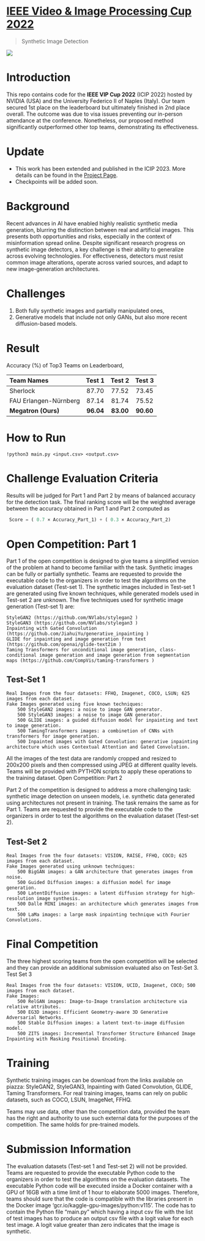 # [IEEE Video & Image Processing Cup 2022](https://grip-unina.github.io/vipcup2022/)
> Synthetic Image Detection

<img src="https://grip-unina.github.io/vipcup2022/fig.jpg">

# Introduction

This repo contains code for the **IEEE VIP Cup 2022** (ICIP 2022) hosted by NVIDIA (USA) and the University Federico II of Naples (Italy). Our team secured 1st place on the leaderboard but ultimately finished in 2nd place overall. The outcome was due to visa issues preventing our in-person attendance at the conference. Nonetheless, our proposed method significantly outperformed other top teams, demonstrating its effectiveness.

# Update

* This work has been extended and published in the ICIP 2023. More details can be found in the [Project Page](https://github.com/awsaf49/artifact).
* Checkpoints will be added soon.


# Background

Recent advances in AI have enabled highly realistic synthetic media generation, blurring the distinction between real and artificial images. This presents both opportunities and risks, especially in the context of misinformation spread online. Despite significant research progress on synthetic image detectors, a key challenge is their ability to generalize across evolving technologies. For effectiveness, detectors must resist common image alterations, operate across varied sources, and adapt to new image-generation architectures.

# Challenges

1. Both fully synthetic images and partially manipulated ones,
2. Generative models that include not only GANs, but also more recent diffusion-based models.

# Result

Accuracy (%) of Top3 Teams on Leaderboard,

| Team Names            | Test 1     | Test 2     | Test 3     |
| :-------------------- | :--------: | :--------: | :--------: |
| Sherlock              | 87\.70     | 77\.52     | 73\.45     |
| FAU Erlangen-Nürnberg | 87\.14     | 81\.74     | 75\.52     |
| **Megatron (Ours)**   | **96\.04** | **83\.00** | **90\.60** |

# How to Run

```shell
!python3 main.py <input.csv> <output.csv>
```

# Challenge Evaluation Criteria

Results will be judged for Part 1 and Part 2 by means of balanced accuracy for the detection task. The final ranking score will be the weighted average between the accuracy obtained in Part 1 and Part 2 computed as

```py
 Score = ( 0.7 × Accuracy_Part_1) + ( 0.3 × Accuracy_Part_2)
```

# Open Competition: Part 1

Part 1 of the open competition is designed to give teams a simplified version of the problem at hand to become familiar with the task. Synthetic images can be fully or partially synthetic. Teams are requested to provide the executable code to the organizers in order to test the algorithms on the evaluation dataset (Test-set 1). The synthetic images included in Test-set 1 are generated using five known techniques, while generated models used in Test-set 2 are unknown. The five techniques used for synthetic image generation (Test-set 1) are:

    StyleGAN2 (https://github.com/NVlabs/stylegan2 )
    StyleGAN3 (https://github.com/NVlabs/stylegan3 )
    Inpainting with Gated Convolution (https://github.com/JiahuiYu/generative_inpainting )
    GLIDE for inpainting and image generation from text (https://github.com/openai/glide-text2im )
    Taming Transformers for unconditional image generation, class-conditional image generation and image generation from segmentation maps (https://github.com/CompVis/taming-transformers )

## Test-Set 1

    Real Images from the four datasets: FFHQ, Imagenet, COCO, LSUN; 625 images from each dataset.
    Fake Images generated using five known techniques:
        500 StyleGAN2 images: a noise to image GAN generator.
        500 StyleGAN3 images: a noise to image GAN generator.
        500 GLIDE images: a guided diffusion model for inpainting and text to image generation.
        500 TamingTransformers images: a combinetion of CNNs with transformers for image generation.
        500 Inpainted images with Gated Convolution: generative inpainting architecture which uses Contextual Attention and Gated Convolution.

All the images of the test data are randomly cropped and resized to 200x200 pixels and then compressed using JPEG at different quality levels. Teams will be provided with PYTHON scripts to apply these operations to the training dataset.
Open Competition: Part 2

Part 2 of the competition is designed to address a more challenging task: synthetic image detection on unseen models, i.e. synthetic data generated using architectures not present in training. The task remains the same as for Part 1. Teams are requested to provide the executable code to the organizers in order to test the algorithms on the evaluation dataset (Test-set 2).

## Test-Set 2

    Real Images from the four datasets: VISION, RAISE, FFHQ, COCO; 625 images from each dataset.
    Fake Images generated using unknown techniques:
        500 BigGAN images: a GAN architecture that generates images from noise.​
        500 Guided Diffusion images: a diffusion model for image generation.
        500 LatentDiffusion images: a latent diffusion strategy for high-resolution image synthesis.
        500 Dalle MINI images: an architecture which generates images from text.
        500 LaMa images: a large mask inpainting technique with Fourier Convolutions.

# Final Competition

The three highest scoring teams from the open competition will be selected and they can provide an additional submission evaluated also on Test-Set 3.
Test Set 3

    Real Images from the four datasets: VISION, UCID, Imagenet, COCO; 500 images from each dataset.
    Fake Images:
        500 RelGAN images: Image-to-Image translation architecture via relative attributes.
        500 EG3D images: Efficient Geometry-aware 3D Generative Adversarial Networks.
        500 Stable Diffusion images: a latent text-to-image diffusion model.
        500 ZITS images: Incremental Transformer Structure Enhanced Image Inpainting with Masking Positional Encoding.

# Training

Synthetic training images can be download from the links available on piazza: StyleGAN2, StyleGAN3, Inpainting with Gated Convolution, GLIDE, Taming Transformers. For real training images, teams can rely on public datasets, such as COCO, LSUN, ImageNet, FFHQ.

Teams may use data, other than the competition data, provided the team has the right and authority to use such external data for the purposes of the competition. The same holds for pre-trained models.

# Submission Information

The evaluation datasets (Test-set 1 and Test-set 2) will not be provided. Teams are requested to provide the executable Python code to the organizers in order to test the algorithms on the evaluation datasets. The executable Python code will be executed inside a Docker container with a GPU of 16GB with a time limit of 1 hour to elaborate 5000 images. Therefore, teams should sure that the code is compatible with the libraries present in the Docker image ‘gcr.io/kaggle-gpu-images/python:v115’. The code has to contain the Python file “main.py” which having a input csv file with the list of test images has to produce an output csv file with a logit value for each test image. A logit value greater than zero indicates that the image is synthetic.